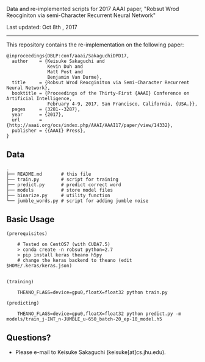 Data and re-implemented scripts for 2017 AAAI paper, "Robsut Wrod Reocginiton via semi-Character Recurrent Neural Network"

Last updated: Oct 8th , 2017

- - -

This repository contains the re-implementation on the following paper:

    @inproceedings{DBLP:conf/aaai/SakaguchiDPD17,
      author    = {Keisuke Sakaguchi and
                   Kevin Duh and
                   Matt Post and
                   Benjamin Van Durme},
      title     = {Robsut Wrod Reocginiton via Semi-Character Recurrent Neural Network},
      booktitle = {Proceedings of the Thirty-First {AAAI} Conference on Artificial Intelligence,
                   February 4-9, 2017, San Francisco, California, {USA.}},
      pages     = {3281--3287},
      year      = {2017},
      url       = {http://aaai.org/ocs/index.php/AAAI/AAAI17/paper/view/14332},
      publisher = {{AAAI} Press},
    }
        

## Data

    .
    ├── README.md       # this file
    ├── train.py        # script for training
    ├── predict.py      # predict correct word
    ├── models          # store model files
    ├── binarize.py     # utility function
    └── jumble_words.py # script for adding jumble noise

## Basic Usage

    (prerequisites)

        # Tested on CentOS7 (with CUDA7.5)
        > conda create -n robsut python=2.7
        > pip install keras theano h5py
        # change the keras backend to theano (edit $HOME/.keras/keras.json)
        

    (training) 

        THEANO_FLAGS=device=gpu0,floatX=float32 python train.py

    (predicting) 

        THEANO_FLAGS=device=gpu0,floatX=float32 python predict.py -m models/train_j-INT_n-JUMBLE_u-650_batch-20_ep-10_model.h5


## Questions?
 - Please e-mail to Keisuke Sakaguchi (keisuke[at]cs.jhu.edu).

